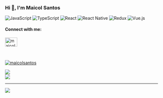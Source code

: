 ### Hi 👋, I'm Maicol Santos

![JavaScript](https://img.shields.io/badge/javascript-%23323330.svg?style=for-the-badge&logo=javascript&logoColor=%23F7DF1E) ![TypeScript](https://img.shields.io/badge/typescript-%23007ACC.svg?style=for-the-badge&logo=typescript&logoColor=white) ![React](https://img.shields.io/badge/react-%2320232a.svg?style=for-the-badge&logo=react&logoColor=%2361DAFB) ![React Native](https://img.shields.io/badge/react_native-%2320232a.svg?style=for-the-badge&logo=react&logoColor=%2361DAFB) ![Redux](https://img.shields.io/badge/redux-%23593d88.svg?style=for-the-badge&logo=redux&logoColor=white) ![Vue.js](https://img.shields.io/badge/vuejs-%2335495e.svg?style=for-the-badge&logo=vuedotjs&logoColor=%234FC08D)

#### Connect with me:
<p align="left">
<a href="https://linkedin.com/in/maicolsantos" target="blank"><img align="center" src="https://raw.githubusercontent.com/rahuldkjain/github-profile-readme-generator/master/src/images/icons/Social/linked-in-alt.svg" alt="maicolsantos" height="30" width="40" /></a>
</p><br/>

<p align="left"><a href="https://github.com/ryo-ma/github-profile-trophy"><img src="https://github-profile-trophy.vercel.app/?username=maicolsantos" alt="maicolsantos" /></a></p>

![](https://github-readme-stats.vercel.app/api?username=maicolsantos&theme=dracula&hide_border=false&include_all_commits=false&count_private=false)<br/>
![](https://github-readme-stats.vercel.app/api/top-langs/?username=maicolsantos&theme=dracula&hide_border=false&include_all_commits=false&count_private=false&layout=compact)

---
[![](https://visitcount.itsvg.in/api?id=maicolsantos&label=Views&color=1&icon=8&pretty=false)](https://visitcount.itsvg.in)
